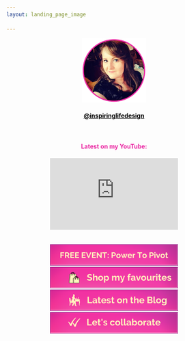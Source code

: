 ```yaml
---
layout: landing_page_image

---
```

<center>
<img src='/i/cory-circle.png' alt='Profile image of Corinna'>
<h4>
<a href="https://www.instagram.com/inspiringlifedesign/" target="_blank" rel="noopener"><span style="color:black">@inspiringlifedesign</span></a>
</h4>
<br />

<!-- YouTube latest START -->
<h4 class="title"><span style="color:#EA27A2">Latest on my YouTube:</span></h4>
<div class="separator-2"></div>
  <iframe width="300" height="168" src="https://www.youtube-nocookie.com/embed/GEE1xVcoxac?rel=0" frameborder="0" allow="accelerometer; autoplay; encrypted-media; gyroscope; picture-in-picture" allowfullscreen></iframe>
  <br><br>
    <!-- YouTube latest END -->

<a href="https://events.mastermind.com/ptp?source=instagram&a=1899" target="_blank" rel="noopener"><img src='/i/Buttons/instagram/powertopivot.png' alt='link to Power To Pivot virtual event' /></a>
<br />
<a href="https://www.amazon.co.uk/shop/inspiringlifedesign" target="_blank" rel="noopener"><img src='/i/Buttons/instagram/amazonassociate.png' alt='link to Inspiring Life Design items to shop at Amazon' /></a>
<br />
<a href="https://inspiringlifedesign.com" target="_blank" rel="noopener"><img src='/i/Buttons/instagram/blog.png' alt='link to Inspiring Life Design website' /></a>
<br />
<a href="https://inspiringlifedesign.com/printables/ILD_Media_Kit.pdf" target="_blank" rel="noopener"><img src='/i/Buttons/instagram/mediakit.png' alt='link to Inspiring Life Design Media Kit' /></a>

</center>
<br />
